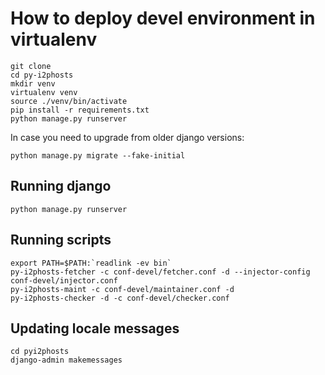 How to deploy devel environment in virtualenv
=============================================

```
git clone
cd py-i2phosts
mkdir venv
virtualenv venv
source ./venv/bin/activate
pip install -r requirements.txt
python manage.py runserver
```

In case you need to upgrade from older django versions:

```
python manage.py migrate --fake-initial
```

Running django
--------------

```
python manage.py runserver
```

Running scripts
---------------

```
export PATH=$PATH:`readlink -ev bin`
py-i2phosts-fetcher -c conf-devel/fetcher.conf -d --injector-config conf-devel/injector.conf
py-i2phosts-maint -c conf-devel/maintainer.conf -d
py-i2phosts-checker -d -c conf-devel/checker.conf
```

Updating locale messages
------------------------

```
cd pyi2phosts
django-admin makemessages
```
